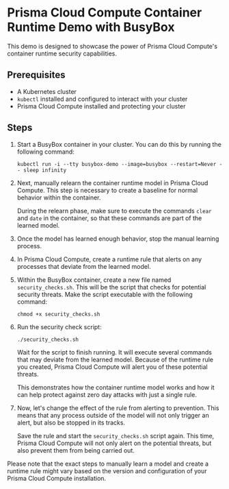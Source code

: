 # Prisma Cloud Compute Container Runtime Demo with BusyBox

This demo is designed to showcase the power of Prisma Cloud Compute's container runtime security capabilities. 

## Prerequisites

- A Kubernetes cluster
- `kubectl` installed and configured to interact with your cluster
- Prisma Cloud Compute installed and protecting your cluster

## Steps

1. Start a BusyBox container in your cluster. You can do this by running the following command:

    ```shell
    kubectl run -i --tty busybox-demo --image=busybox --restart=Never -- sleep infinity
    ```

2. Next, manually relearn the container runtime model in Prisma Cloud Compute. This step is necessary to create a baseline for normal behavior within the container. 

    During the relearn phase, make sure to execute the commands `clear` and `date` in the container, so that these commands are part of the learned model.

3. Once the model has learned enough behavior, stop the manual learning process.

4. In Prisma Cloud Compute, create a runtime rule that alerts on any processes that deviate from the learned model. 

5. Within the BusyBox container, create a new file named `security_checks.sh`. This will be the script that checks for potential security threats. Make the script executable with the following command:

    ```shell
    chmod +x security_checks.sh
    ```

6. Run the security check script:

    ```shell
    ./security_checks.sh
    ```

    Wait for the script to finish running. It will execute several commands that may deviate from the learned model. Because of the runtime rule you created, Prisma Cloud Compute will alert you of these potential threats.

    This demonstrates how the container runtime model works and how it can help protect against zero day attacks with just a single rule. 

7. Now, let's change the effect of the rule from alerting to prevention. This means that any process outside of the model will not only trigger an alert, but also be stopped in its tracks.

    Save the rule and start the `security_checks.sh` script again. This time, Prisma Cloud Compute will not only alert on the potential threats, but also prevent them from being carried out.

Please note that the exact steps to manually learn a model and create a runtime rule might vary based on the version and configuration of your Prisma Cloud Compute installation.
